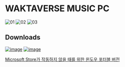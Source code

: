 # WAKTAVERSE MUSIC PC

![01](https://github.com/wakmusic/wakmusic-pc/assets/61264156/b0797a95-8c25-46d7-a93d-31d15a480767)
![02](https://github.com/wakmusic/wakmusic-pc/assets/61264156/33163707-d648-4efa-8b67-8c73a3aae52e)
![03](https://github.com/wakmusic/wakmusic-pc/assets/61264156/51c5be45-07eb-426d-a214-684e500893d1)

## Downloads

[![image](https://github.com/wakmusic/wakmusic-pc/assets/61264156/6553d6f9-0204-4cc0-b709-69820655de7a)](https://apps.microsoft.com/store/detail/왁타버스-뮤직/9PHHCC0FBF9K?hl=ko-kr&gl=kr&rtc=1)
[![image](https://github.com/wakmusic/wakmusic-pc/assets/61264156/916545f9-2599-40a1-a27a-6e244815da4a)](https://static.wakmusic.xyz/static/release/pc/1.0.3/Wakmusic-1.0.3-universal.dmg)

[Microsoft Store가 작동하지 않을 때를 위한 윈도우 포터블 버전](https://static.wakmusic.xyz/static/release/pc/1.0.3/Wakmusic-win.zip)
